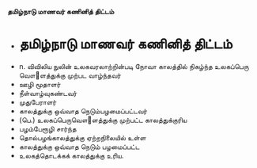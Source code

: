 **தமிழ்நாடு மாணவர் கணினித் திட்டம்**
- # தமிழ்நாடு மாணவர் கணினித் திட்டம்
- n. விவிலிய நுலின் உலகவரலாற்றின்படி நோவா காலத்தில் நிகழ்ந்த உலகப்பெரு வௌ஢ளத்துக்கு முற்பட வாழ்ந்தவர்
- ஊழி மூதாளர்
- நீள்வாழ்வுகண்டவர்
- முதுபேராளர்
- காலத்துக்கு ஒவ்வாத நெடும்பழமைப்பட்டவர்
- (பெ.) உலகப்பெருவௌ஢ளத்துக்கு முற்பட்ட காலத்துக்குரிய
- பழம்பேரூழி சார்ந்த
- தொல்பழங்காலத்துக்கு ஏற்றநிலையில் உள்ள
- காலத்துக்கு ஒவ்வாத நெடும் பழமைப்பட்ட
- உலகத்தொடக்கக் காலத்துக்கு உரிய.

